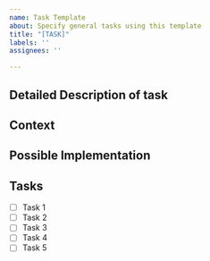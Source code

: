 ```yaml
---
name: Task Template
about: Specify general tasks using this template
title: "[TASK]"
labels: ''
assignees: ''

---
```


<!--- Provide a general summary of the issue in the Title above -->

## Detailed Description of task
<!--- Provide a detailed description of the task -->

## Context
<!--- Why is this important? -->

## Possible Implementation
<!--- Not obligatory, but suggest an idea for implementing addition or change -->

## Tasks
<!--- Include as many relevant details about the specific tasks in the order they need to be done in -->
- [ ] Task 1
- [ ] Task 2
- [ ] Task 3
- [ ] Task 4
- [ ] Task 5
